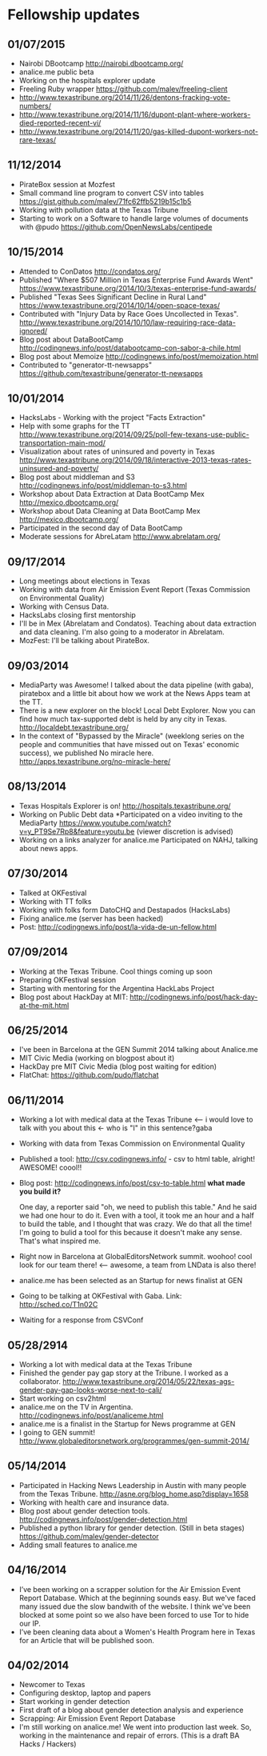 # Fellowship updates

## 01/07/2015

* Nairobi DBootcamp http://nairobi.dbootcamp.org/
* analice.me public beta
* Working on the hospitals explorer update
* Freeling Ruby wrapper https://github.com/malev/freeling-client
* http://www.texastribune.org/2014/11/26/dentons-fracking-vote-numbers/
* http://www.texastribune.org/2014/11/16/dupont-plant-where-workers-died-reported-recent-vi/
* http://www.texastribune.org/2014/11/20/gas-killed-dupont-workers-not-rare-texas/

## 11/12/2014

* PirateBox session at Mozfest
* Small command line program to convert CSV into tables https://gist.github.com/malev/71fc62ffb5219b15c1b5
* Working with pollution data at the Texas Tribune
* Starting to work on a Software to handle large volumes of documents with @pudo https://github.com/OpenNewsLabs/centipede

## 10/15/2014

* Attended to ConDatos http://condatos.org/
* Published "Where $507 Million in Texas Enterprise Fund Awards Went"
https://www.texastribune.org/2014/10/3/texas-enterprise-fund-awards/
* Published "Texas Sees Significant Decline in Rural Land" https://www.texastribune.org/2014/10/14/open-space-texas/
* Contributed with "Injury Data by Race Goes Uncollected in Texas".
http://www.texastribune.org/2014/10/10/law-requiring-race-data-ignored/
* Blog post about DataBootCamp http://codingnews.info/post/databootcamp-con-sabor-a-chile.html
* Blog post about Memoize http://codingnews.info/post/memoization.html
* Contributed to "generator-tt-newsapps" https://github.com/texastribune/generator-tt-newsapps

## 10/01/2014

* HacksLabs - Working with the project "Facts Extraction"
* Help with some graphs for the TT http://www.texastribune.org/2014/09/25/poll-few-texans-use-public-transportation-main-mod/
* Visualization about rates of uninsured and poverty in Texas http://www.texastribune.org/2014/09/18/interactive-2013-texas-rates-uninsured-and-poverty/
* Blog post about middleman and S3 http://codingnews.info/post/middleman-to-s3.html
* Workshop about Data Extraction at Data BootCamp Mex http://mexico.dbootcamp.org/
* Workshop about Data Cleaning at Data BootCamp Mex http://mexico.dbootcamp.org/
* Participated in the second day of Data BootCamp
* Moderate sessions for AbreLatam http://www.abrelatam.org/

## 09/17/2014

* Long meetings about elections in Texas
* Working with data from Air Emission Event Report (Texas Commission on Environmental Quality)
* Working with Census Data.
* HacksLabs closing first mentorship
* I'll be in Mex (Abrelatam and Condatos). Teaching about data extraction and data cleaning. I'm also going to a moderator in Abrelatam.
* MozFest: I'll be talking about PirateBox.

## 09/03/2014

* MediaParty was Awesome! I talked about the data pipeline (with gaba), piratebox and a little bit about how we work at the News Apps team at the TT.
* There is a new explorer on the block! Local Debt Explorer. Now you can find how much tax-supported debt is held by any city in Texas. http://localdebt.texastribune.org/
* In the context of "Bypassed by the Miracle" (weeklong series on the people and communities that have missed out on Texas' economic success), we published No miracle here. http://apps.texastribune.org/no-miracle-here/

## 08/13/2014

* Texas Hospitals Explorer is on! http://hospitals.texastribune.org/
* Working on Public Debt data
*Participated on a video inviting to the MediaParty https://www.youtube.com/watch?v=y_PT9Se7Rp8&feature=youtu.be (viewer discretion is advised)
* Working on a links analyzer for analice.me
Participated on NAHJ, talking about news apps.

## 07/30/2014

* Talked at OKFestival
* Working with TT folks
* Working with folks form DatoCHQ and Destapados (HacksLabs)
* Fixing analice.me (server  has been hacked)
* Post: http://codingnews.info/post/la-vida-de-un-fellow.html

## 07/09/2014

* Working at the Texas Tribune. Cool things coming up soon
* Preparing OKFestival session
* Starting with mentoring for the Argentina HackLabs Project
* Blog post about HackDay at MIT: http://codingnews.info/post/hack-day-at-the-mit.html

## 06/25/2014

* I've been in Barcelona at the GEN Summit 2014 talking about Analice.me
* MIT Civic Media (working on blogpost about it)
* HackDay pre MIT Civic Media (blog post waiting for edition)
* FlatChat: https://github.com/pudo/flatchat

## 06/11/2014

* Working a lot with medical data at the Texas Tribune <-- i would love to talk with you about this <- who is "I" in this sentence?gaba
* Working with data from Texas Commission on Environmental Quality
* Published a tool: http://csv.codingnews.info/ - csv to html table, alright! AWESOME! coool!!
* Blog post: http://codingnews.info/post/csv-to-table.html
    **what made you build it?**

    One day, a reporter said "oh, we need to publish this table." And he said we had one hour to do it. Even with a tool, it took me an hour and a half to build the table, and I thought that was crazy. We do that all the time! I'm going to bulid a tool for this because it doesn't make any sense. That's what inspired me.

* Right now in Barcelona at GlobalEditorsNetwork summit. woohoo! cool look for our team there! <-- awesome, a team from LNData is also there!
* analice.me has been selected as an Startup for news finalist at GEN
* Going to be talking at OKFestival with Gaba. Link: http://sched.co/T1n02C
* Waiting for a response from CSVConf

## 05/28/2914

* Working a lot with medical data at the Texas Tribune
* Finished the gender pay gap story at the Tribune. I worked as a collaborator. http://www.texastribune.org/2014/05/22/texas-ags-gender-pay-gap-looks-worse-next-to-cali/
* Start working on csv2html
* analice.me on the TV in Argentina. http://codingnews.info/post/analiceme.html
* analice.me is a finalist in the Startup for News programme at GEN
* I going to GEN summit! http://www.globaleditorsnetwork.org/programmes/gen-summit-2014/

## 05/14/2014

* Participated in Hacking News Leadership in Austin with many people from the Texas Tribune. http://asne.org/blog_home.asp?display=1658
* Working with health care and insurance data.
* Blog post about gender detection tools. http://codingnews.info/post/gender-detection.html
* Published a python library for gender detection. (Still in beta stages) https://github.com/malev/gender-detector
* Adding small features to analice.me

## 04/16/2014

* I’ve been working on a scrapper solution for the Air Emission Event Report Database. Which at the beginning sounds easy. But we've faced many issued due the slow bandwith of the website. I think we've been blocked at some point so we also have been forced to use Tor to hide our IP.
* I’ve been cleaning data about a Women's Health Program here in Texas for an Article that will be published soon.

## 04/02/2014

* Newcomer to Texas
* Configuring desktop, laptop and papers
* Start working in gender detection
* First draft of a blog about gender detection analysis and experience
* Scrapping: Air Emission Event Report Database
* I'm still working on analice.me! We went into production last week. So, working in the maintenance and repair of errors. (This is a draft BA Hacks / Hackers)
